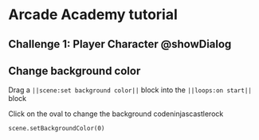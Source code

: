 # Arcade Academy tutorial

## Challenge 1: Player Character @showDialog

## Change background color

Drag a `||scene:set background color||` block into the `||loops:on start||` block

Click on the oval to change the background codeninjascastlerock

```blocks
scene.setBackgroundColor(0)
```
